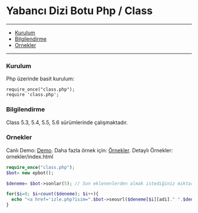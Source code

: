 # Yabancı Dizi Botu Php / Class

---
- [Kurulum](#kurulum)
- [Bilgilendirme](#bilgilendirme)
- [Ornekler](#ornekler)
---


### Kurulum

Php üzerinde basit kurulum:

    require_once("class.php");
    require 'class.php';

### Bilgilendirme

Class 5.3, 5.4, 5.5, 5.6 sürümlerinde çalışmaktadır.

### Ornekler
Canlı Demo: [Demo](http://bit.ly/2F3LPXv).
Daha fazla örnek için: [Örnekler](https://github.com/ErenKrt/yabanci-dizi-botu-php-class/tree/master/ornekler).
Detaylı Örnekler: ornekler/index.html
```php
require_once("class.php");
$bot= new epbot();

$deneme= $bot->sonlar(5); // Son eklenenlerden almak istediğiniz miktar

for($i=0; $i<count($deneme); $i++){
  echo "<a href='izle.php?isim=".$bot->seourl($deneme[$i][adi]." ".$deneme[$i][epadi])."' target='_blank'>".$deneme[$i][adi]."-".$deneme[$i][epadi]." | ".$deneme[$i][tarih]."<br><img src='resim.php?url=".$deneme[$i][resim]."' height='200' width='200'></a><hr>";
}
```
